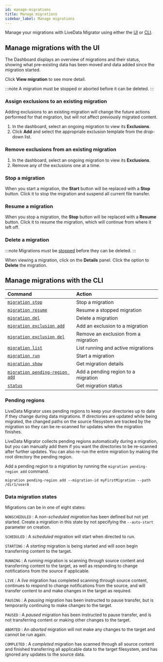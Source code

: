 ```yaml
---
id: manage-migrations
title: Manage migrations
sidebar_label: Manage migrations
---
```


Manage your migrations with LiveData Migrator using either the [UI](#manage-migrations-with-the-ui) or [CLI](#manage-migrations-with-the-cli).

## Manage migrations with the UI

The Dashboard displays an overview of migrations and their status, showing what pre-existing data has been moved and data added since the migration started.

Click **View migration** to see more detail.

:::note
A migration must be stopped or aborted before it can be deleted.
:::

### Assign exclusions to an existing migration

Adding exclusions to an existing migration will change the future actions performed for that migration, but will not affect previously migrated content.

1. In the dashboard, select an ongoing migration to view its **Exclusions**.
1. Click **Add** and select the appropriate exclusion template from the drop-down list.

### Remove exclusions from an existing migration

1. In the dashboard, select an ongoing migration to view its **Exclusions**.
1. Remove any of the exclusions one at a time.

### Stop a migration

When you start a migration, the **Start** button will be replaced with a **Stop** button. Click it to stop the migration and suspend all current file transfer.

### Resume a migration

When you stop a migration, the **Stop** button will be replaced with a **Resume** button. Click it to resume the migration, which will continue from where it left off.

### Delete a migration

:::note
Migrations must be [stopped](#stop-a-migration) before they can be deleted.
:::

When viewing a migration, click on the **Details** panel. Click the option to **Delete** the migration.

## Manage migrations with the CLI

| Command | Action |
|:---|:---|
| [`migration stop`](./command-reference.md#migration-stop) | Stop a migration |
| [`migration resume`](./command-reference.md#migration-resume) | Resume a stopped migration |
| [`migration del`](./command-reference.md#migration-del) | Delete a migration |
| [`migration exclusion add`](./command-reference.md#migration-exclusion-add) | Add an exclusion to a migration |
| [`migration exclusion del`](./command-reference.md#migration-exclusion-del) | Remove an exclusion from a migration |
| [`migration list`](./command-reference.md#migration-list) | List running and active migrations |
| [`migration run`](./command-reference.md#migration-run) | Start a migration |
| [`migration show`](./command-reference.md#migration-show) | Get migration details |
| [`migration pending-region add`](./command-reference.md#migration-pending-region-add) | Add a pending region to a migration |
| [`status`](./command-reference.md#status) | Get migration status |

### Pending regions

LiveData Migrator uses pending regions to keep your directories up to date if they change during data migrations. If directories are updated while being migrated, the changed paths on the source filesystem are tracked by the migration so they can be re-scanned for updates when the migration finishes.

LiveData Migrator collects pending regions automatically during a migration, but you can manually add them if you want the directories to be re-scanned after further updates. You can also re-run the entire migration by making the root directory the pending region.

Add a pending region to a migration by running the `migration pending-region add` command.

```text title="Example"
migration pending-region add --migration-id myFirstMigration --path /dir1/userA
```

### Data migration states

Migrations can be in one of eight states:

`NONSCHEDULED`
: A *non-scheduled migration* has been defined but not yet started. Create a migration in this state by not specifying the `--auto-start` parameter on creation.

`SCHEDULED`
: A *scheduled* migration will start when directed to run.

`STARTING`
: A *starting* migration is being started and will soon begin transferring content to the target.

`RUNNING`
: A *running* migration is scanning through source content and transferring content to the target, as well as responding to change notifications from the source if applicable.

`LIVE`
: A *live* migration has completed scanning through source content, continues to respond to change notifications from the source, and will transfer content to and make changes in the target as required.

`PAUSING`
: A *pausing* migration has been instructed to pause transfer, but is temporarily continuing to make changes to the target.

`PAUSED`
: A *paused* migration has been instructed to pause transfer, and is not transferring content or making other changes to the target.

`ABORTED`
: An *aborted* migration will not make any changes to the target and cannot be run again.

`COMPLETED`
: A *completed* migration has scanned through all source content and finished transferring all applicable data to the target filesystem, and has ignored any updates to the source data.
